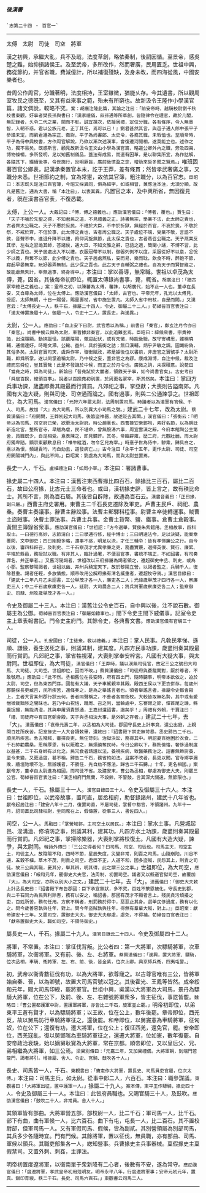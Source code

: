 

##### 後漢書
	`志第二十四 ‧ 百官一`

* * *

太傅　太尉　司徒　司空　將軍

漢之初興，承繼大亂，兵不及戢，法度草創，略依秦制，後嗣因循。至景帝，感吳楚之難，始抑損諸侯王。及至武帝，多所改作，然而奢廣，民用匱乏。世祖中興，務從節約，并官省職，費減億計，所以補復殘缺，及身未改，而四海從風，中國安樂者也。

昔周公作周官，分職著明，法度相持，王室雖微，猶能乆存。今其遺書，所以觀周室牧民之德旣至，又其有益來事之範，殆未有所窮也。故新汲令王隆作小學漢官篇，諸文倜說，較略不究。`案：胡廣注隆此篇，其論之注曰：「前安帝時，越騎校尉劉千秋校書東觀，好事者樊長孫與書曰：『漢家禮儀，叔孫通等所草創，皆隨律令在理官，藏於几閣，無記錄者，乆令二代之業，闇而不彰。誠宜撰次，依擬周禮，定位分職，各有條序，令人無愚智，入朝不惑。君以公族元老，正丁其任，焉可以已！』劉君甚然其言，與邑子通人郎中張平子參議未定，而劉君遷為宗正、衞尉，平子為尚書郎、太史令，各務其職，未暇恤也。至順帝時，平子為侍中典校書，方作周官解說，乃欲以漸次述漢事，會復遷河閒相，遂莫能立也。述作之功，獨不易矣。旣感斯言，顧見故新汲令王文山小學為漢官篇，略道公卿外內之職，旁及四夷，博物條暢，多所發明，足以知舊制儀品。蓋法有成易，而道有因革，是以聊集所宜，為作詁解，各隨其下，綴續後事，令世施行，庶明厥旨，廣前後憤盈之念，增助來哲多聞之覽焉。」`唯班固著百官公卿表，記漢承秦置官本末，訖于王莽，差有條貫；然皆孝武奢廣之事，又職分未悉。世祖節約之制，宜為常憲，故依其官簿，粗注職分，以為百官志。`臣昭曰：本志旣乆是注曰百官簿，今昭又採異同，俱為細字，如或相冒，兼應注本注，尤須分顯，故凡是舊注，通為大書，稱「本注曰」，以表其異。`凡置官之本，及中興所省，無因復見者，旣在漢書百官表，不復悉載。

太傅，上公一人。`大戴記曰：「傅，傅之德義也。」應劭漢官儀曰：「傅者，覆也。」賈生曰：「天子不喻於先聖之德，不知君民之道，不見禮義之正，詩書無宗，學業不法，此太師之責也，古者齊太公職之。天子不惠於庶民，不禮於大臣，不中於折獄，無經於百官，不哀於喪，不敬於祭，不戒於齊，不信於事，此太傅之責也，古者周公職之。天子處位不端，受業不敬，言語不敘，音聲不中，進退升降不以禮，俯仰周旋無節，此太保之責也，古者燕召公職之。天子燕業反其學，左右之習詭其師，荅諸侯，遇大臣，不知文雅之辭，已語之適，簡聞小誦，不博不習，此少師之責也。天子居處出入不以禮，衣服冠帶不以制，御器列側不以度，采服從好不以章，忿恱不以義，與奪不以節，此少傅之責也。天子居處燕私，安而易，樂而耽，飲食不時，醉飽不節，寢起早晏無常，玩好器弄無制，此少保之責也。此古天子自輔弼之禮也，自為天子而賢智維之，故能慮無失計，舉無過事，終身得中。」`本注曰：掌以善導，無常職。世祖以卓茂為太傅，薨，因省。其後每帝初即位，輒置太傅錄尚書事，薨，輒省。`胡廣注曰：「猶古冢宰總己之義也。」案：靈帝之初，以陳蕃為太傅，蕃誅，以胡廣代，始不止一人也。董卓在長安，又自尊為太師，位在太傅上。應劭漢官儀曰：「太師，古官也。平帝元年，孔光以太傅見，授詔，太師無朝，十日一賜餐，賜靈壽杖，省中施坐置几。太師入省中用杖，自是而闕。」又漢官云：「太傅長史一人，秩千石，掾屬二十四人，令史、御屬二十二人。」荀綽晉百官表注曰：「漢太傅置掾屬十人，御屬一人，令史十二人，置長史，與漢異。」`

太尉，公一人。`應劭曰：「自上安下曰尉，武官悉以為稱。」前書曰「秦官」，鄭玄注月令亦曰「秦官」。尚書中候云舜為太尉，束晳據非秦官，以此追難玄焉。臣昭曰：緯候衆書，宗貴神詭，出沒隱顯，動挾誕怪。該覈陰陽，徼迎起伏，或有先徵，時能後驗，故守寄構思，雜稱曉輔，通儒達好，時略文滯。公輸、益州，具於張衡之詰；無口漢輔，炳乎尹敏之諷。圖讖紛偽，其俗多矣。太尉官實司天，虞舜作宰，璇衡賦政，將是據後位以書前，非唐官之實號乎？太尉所職，即舜所掌，遂以同掌追稱太尉，乃中候之妄，蓋非官之為謬。康成淵博，自注中候，裁及注禮而忘舜位，豈其實哉！此是不發譏於中候，而正之於月令也。廣微之誚，未探碩意。說菀曰「當堯之時，舜為司徒」。新論曰「昔堯試於大麓者，領錄天子事，如今尚書官矣」。古史考曰「舜居百揆，總領百事」。說者以百揆堯初別置，於周更名冢宰，斯其然矣。`本注曰：掌四方兵事功課，歲盡即奏其殿最而行賞罰。凡郊祀之事，掌亞獻；大喪則告謚南郊。凡國有大造大疑，則與司徒、司空通而論之。國有過事，則與二公通諫爭之。世祖即位，為大司馬。`漢官儀曰：「元狩六年罷太尉，法周制置司馬。時議者以為漢軍有官候、千人、司馬，故加『大』為大司馬，所以別異大小司馬之號。」`建武二十七年，改為太尉。`蔡質漢儀曰：「府開闕，王莽初起大司馬，後篡盜神器，故遂貶去其闕。」漢官儀曰：「張衡云：『明帝以為司馬、司空府已榮，欲更治太尉府。時公趙憙也。西曹掾安衆鄭均，素好名節，以為朝廷新造北宮，整飭官寺，旱魃為虐，民不堪命，曾無殷湯六事，周宣雲漢之辭。今府本館陶公主第舍，員職旣少，自足相受。憙表陳之，即見聽許。其冬，帝臨辟雍，歷二府，光觀壯麗，而太尉府獨卑陋。顯宗東顧歎息曰：「椎牛縱酒，勿令乞兒為宰。」時憙子世為侍中，驂乘，歸具白之，憙以為恨，頻譴責均，均自劾去，道發病亡。』」古今注曰「永平十五年，更作太尉、司徒、司空府開陽城門內」，與此不同。」臣昭案：劉虞為大司馬，而與太尉並置焉。`

長史一人，千石。`盧植禮注曰：「如周小宰。」`本注曰：署諸曹事。

掾史屬二十四人。本注曰：漢舊注東西曹掾比四百石，餘掾比三百石，屬比二百石，故曰公府掾，比古元士三命者也。或曰，漢初掾史辟，皆上言之，故有秩比命士。其所不言，則為百石屬。其後皆自辟除，故通為百石云。`漢書音義曰：「正曰掾，副曰屬。」`西曹主府史署用。東曹主二千石長吏遷除及軍吏。戶曹主民戶、祠祀、農桑。奏曹主奏議事。辭曹主辭訟事。法曹主郵驛科程事。尉曹主卒徒轉運事。賊曹主盜賊事。決曹主罪法事。兵曹主兵事。金曹主貨幣、鹽、鐵事。倉曹主倉穀事。黃閤主簿錄省衆事。`應劭漢官儀曰：「世祖詔：『方今選舉，賢佞朱紫錯用。丞相故事，四科取士。一曰德行高妙，志節清白；二曰學通行修，經中博士；三曰明達法令，足以決疑，能案章覆問，文中御史；四曰剛毅多略，遭事不惑，明足以決，才任三輔令：皆有孝悌廉公之行。自今以後，審四科辟召，及刺史、二千石察茂才尤異孝廉之吏，務盡實覈，選擇英俊、賢行、廉絜、平端於縣邑，務授試以職。有非其人，臨計過署，不便習官事，書疏不端正，不如詔書，有司奏罪名，并正舉者。』又舊河隄謁者，世祖改以三府掾屬為謁者領之，遷超御史中丞、刺史，或為小郡。監察黎陽謁者，世祖以幽、并州兵騎定天下，故於黎陽立營，以謁者監之，兵騎千人，復除甚重。謁者任輕，多放情態，順帝改用公解府掾有清名威重者，遷超牧守焉。」漢官目錄曰：「建武十二年八月乙未詔書，三公舉茂才各一人，廉吏各二人；光祿歲舉茂才四行各一人，察廉吏三人；中二千石歲察廉吏各一人，廷尉、大司農各二人；將兵將軍歲察廉吏各二人；監察御史、司隷、州牧歲舉茂才各一人。」`

令史及御屬二十三人。本注曰：漢舊注公令史百石，自中興以後，注不說石數。御屬主為公御。`荀綽晉百官表注曰：「御屬如錄事也。」`閤下令史主閤下威儀事。記室令史主上章表報書記。門令史主府門。其餘令史，各典曹文書。`應劭漢官儀有官騎三十人。`

司徒，公一人。`孔安國曰：「主徒衆，敎以禮義。」`本注曰：掌人民事。凡敎民孝悌、遜順、謙儉，養生送死之事，則議其制，建其度。凡四方民事功課，歲盡則奏其殿最而行賞罰。凡郊祀之事，掌省牲視濯，大喪則掌奉安梓宮。凡國有大疑大事，與太尉同。世祖即位，為大司徒，`漢官儀曰：「王莽時，議以漢無司徒官，故定三公之號曰大司馬、大司徒、大司空。世祖即位，因而不改。」蔡質漢儀曰：「司徒府與蒼龍闕對，厭於尊者，不敢號府。」應劭曰：「此不然。丞相舊位在長安時，府有四出門，隨時聽事，明帝本欲依之，迫於太尉、司空，但為東西門耳。國每有大議，天子車駕親幸其殿。殿西王侯以下更衣併存。每歲州郡聽採長吏臧否，民所疾苦，還條奏之，是為之舉謠言者也。頃者舉謠言者，掾屬令史都會殿上，主者大言某州郡行狀云何，善者同聲稱之，不善者各爾銜枚。大較皆取無名勢，其中或有愛憎微裁黜陟之闇昧也。若乃中山祝恬，踐周、召之列，當軸處中，忘謇諤之節，憚首尾之譏，縣囊捉撮，無能清澄，其與申屠須責鄧通，王嘉封還詔書，邈矣乎！」周禮有外朝，干寶注曰：「禮，司徒府中有百官朝會殿，天子與丞相決大事，是外朝之存者。」`建武二十七年，去「大」。`漢舊儀曰：「哀帝元壽二年，以丞相為大司徒。郡國守長史上計事竟，遣公出庭，上親問百姓所疾苦。記室掾史一人大音讀敕畢，遣敕曰：『詔書殿下禁吏無苛暴。丞史歸告二千石，順民所疾苦。急去殘賊，審擇良吏，無任苛刻。治獄決訟，務得其中。明詔憂百姓困於衣食，二千石帥勸農桑，思稱厚恩，有以賑贍之，無煩撓奪民時。今日公卿以下，務飭儉恪，奢侈過制度以益甚，二千石身帥有以化之。民冗食者請謹以法，養視疾病，致醫藥務治之。詔書無飾厨養，至今未變，又更過度，甚不稱。歸告二千石，務省約如法。且案不改者，長吏以聞。官寺鄉亭漏敗，牆垣阤壞不治，無辦護者，不勝任，先自劾不應法。歸告二千石聽。』十年，更名相國。」案獻帝方，董卓自太尉進為相國，而司徒不省。及建安末，曹公為丞相，郗慮為御史大夫，則罷三公官。荀綽晉百官表注曰：「漢丞相府門無蘭，不設鈴，不警鼓，言其深大闊遠，無節限也。」`

長史一人，千石。掾屬三十一人。`漢官目錄曰三十人。`令史及御屬三十六人。本注曰：世祖即位，以武帝故事，置司直，居丞相府，助督錄諸州，建武十八年省也。`獻帝起居注曰：「建安八年十二月，復置司直，不屬司徒，掌督中都官，不領諸州。九年十一月，詔司直比司隷校尉，坐同席在上，假傳置，從事三人，書佐四人。」`

司空，公一人。`馬融曰：「掌營城郭，主司空土以居民。」`本注曰：掌水土事。凡營城起邑、浚溝洫、修墳防之事，則議其利，建其功。凡四方水土功課，歲盡則奏其殿最而行賞罰。凡郊祀之事，掌掃除樂器，大喪則掌將校復土。凡國有大造大疑，諫爭，與太尉同。`韓詩外傳曰：「三公之得者何？曰司馬、司空、司徒也。司馬主天，司空主土，司徒主人。故陰陽不和，四時不節，星辰失度，災變非常，則責之司馬。山陵崩阤，川谷不通，五穀不植，草木不茂，則責之司空。君臣不正，人道不和，國多盜賊，民怨其上，則責之司徒。故三公典其職，憂其分，舉其辨，明其得，此之謂三公之事。」`世祖即位，為大司空，`應劭漢官儀曰：「綏和元年，罷御史大夫官，法周制，初置司空。議者又以縣道官獄司空，故覆加『大』，為大司空，亦所以別大小之文。」`建武二十七年，去「大」。`漢舊儀曰：「御史大夫敕上計丞長史曰：『詔書殿下布告郡國：臣下承宣無狀，多不究，百姓不蒙恩被化，守長史到郡，與二千石同力為民興利除害，務有以安之，稱詔書。郡國有茂才不顯者言上。殘民貪污煩擾之吏，百姓所苦，務勿任用。方察不稱者，刑罰務於得中，惡惡止其身。選舉民侈過度，務有以化之。問今歲善惡孰與往年，對上。問今年盜賊孰與往年，得無有羣輩大賊，對上。』」臣昭案：獻帝建安十三年，又罷司空，置御史大夫。御史大夫郗慮，慮免，不得補。荀綽晉百官表注曰：「獻帝置御史大夫，職如司空，不領侍御史。」`

屬長史一人，千石。掾屬二十九人。`漢官目錄云二十四人。`令史及御屬四十二人。

將軍，不常置。本注曰：掌征伐背叛。比公者四：第一大將軍，次驃騎將軍，次車騎將軍，次衞將軍。又有前、後、左、右將軍。`蔡質漢儀曰：「漢興，置大將軍、驃騎，位次丞相，車騎、衞將軍、左、右、前、後，皆金紫，位次上卿。典京師兵衞，四夷屯警。」`

初，武帝以衞青數征伐有功，以為大將軍，欲尊寵之。以古尊官唯有三公，皆將軍始自秦、晉，以為卿號，故置大司馬官號以冠之。其後霍光、王鳳等皆然。成帝綏和元年，賜大司馬印綬，罷將軍官。世祖中興，吳漢以大將軍為大司馬，景丹為驃騎大將軍，位在公下，及前、後、左、右雜號將軍衆多，皆主征伐，事訖皆罷。`魏略曰：「曹公置都護軍中尉，置護軍將軍，亦皆比二千石，旋軍並止罷。」`明帝初即位，以弟東平王蒼有賢才，以為驃騎將軍；以王故，位在公上，數年後罷。章帝即位，西羌反，故以舅馬防行車騎將軍征之，還後罷。和帝即位，以舅竇憲為車騎將軍，征匈奴，位在公下；還復有功，遷大將軍，位在公上；復征西羌，還免官，罷。安帝即位，西羌寇亂，復以舅鄧隲為車騎將軍征之，還遷大將軍，位如憲，數年復罷。自安帝政治衰缺，始以嫡舅耿寶為大將軍，常在京都。順帝即位，又以皇后父、兄、弟相繼為大將軍，如三公焉。`梁兾別傳曰：「元嘉二年，又加兾禮儀。大將軍朝，到端門若龍門，謁者將引。增掾屬、舍人、令史、官騎、鼓吹各十人。」`

長史、司馬皆一人，千石。`東觀書曰：「竇憲作大將軍，置長史、司馬員吏官屬，位次太傅。」`本注曰：司馬主兵，如太尉。從事中郎二人，六百石。本注曰：職參謀議。`東觀書曰：「大將軍出征，置中護軍一人。」`掾屬二十九人。`案本傳，東平王作驃騎，掾史四十人。`令史及御屬三十一人。本注曰：此皆府員職也。又賜官騎三十人，及鼓吹。`應劭漢官儀曰：「鼓吹二十人，非常員。舍人十人。」`

其領軍皆有部曲。大將軍營五部，部校尉一人，比二千石；軍司馬一人，比千石。部下有曲，曲有軍候一人，比六百石。曲下有屯，屯長一人，比二百石。其不置校尉部，但軍司馬一人。又有軍假司馬、假候，皆為副貳。其別營領屬為別部司馬，其兵多少各隨時宜。門有門候。其餘將軍，置以征伐，無員職，亦有部曲、司馬、軍候以領兵。其職吏部集各一人，緫知營事。兵曹掾史主兵事器械。稟假掾史主稟假禁司。又置外刺、刺姦，主罪法。

明帝初置度遼將軍，以衞南單于衆新降有二心者，後數有不安，遂為常守。`應劭漢官儀曰：「度遼將軍，孝武皇帝初用范明友。明帝永平八年，行度遼將軍事；安帝元初元年，置真。銀印青綬，秩二千石。長史、司馬六百石。」東觀書云司馬二人。`

* * *

